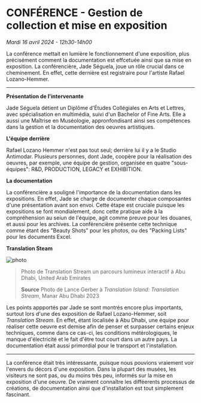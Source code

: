 # CONFÉRENCE - Gestion de collection et mise en exposition
*Mardi 16 avril 2024 - 12h30-14h00*

La conférence mettait en lumière le fonctionnement d'une exposition, plus précisément comment la documentation est effcetuée ainsi que sa mise en exposition. La conférencière, Jade Séguela, joue un rôle crucial dans ce cheminement. En effet, cette dernière est registraire pour l'artiste Rafael Lozano-Hemmer.

--------------------------------------------------

**Présentation de l'intervenante**

Jade Séguela détient un Diplôme d'Études Collégiales en Arts et Lettres, avec spécialisation en multimédia, suivi d'un Bachelor of Fine Arts. Elle a aussi une Maîtrise en Muséologie, appronfondisant ainsi ses compétences dans la gestion et la documentation des oeuvres artistiques.

**L'équipe derrière**

Rafael Lozano Hemmer n'est pas tout seul; derrière lui il y a le Studio Antimodar. Plusieurs personnes, dont Jade, coopère pour la réalisation des oeuvres, par exemple, une équipe de gestion, organisée en quatre "sous-équipes": R&D, PRODUCTION, LEGACY et EXHIBITION. 

**La documentation**

La conférencière a souligné l'importance de la documentation dans les expositions. En effet, Jade se charge de documenter chaque composantes d'une présentation avant son envoi. Cette étape est cruciale puisque les expositions se font mondialement, donc cette pratique aide à la compréhension au seiun de l'équipe, agit comme preuve pour les douanes, et aussi pour les archives. La conférencière présente cette technique comme étant des "Beauty Shots" pour les photos, ou des "Packing Lists" pour les documents Excel.

**Translation Steam**

![photo](media/translation_island.jpg)

> Photo de Translation Stream un parcours lumineux interactif à Abu Dhabi, United Arab Emirates
> 
> **Source** Photo de Lance Gerber à *Translation Island: Translation Stream*, Manar Abu Dhabi 2023

Les points appportés par Jade se sont montrés encore plus importants, surtout lors d'une des exposition de Rafael Lozano-Hemmer, soit *Translation Stream*. En effet, étant localisée à Abu Dhabi, une équipe pour réaliser cette oeuvre est demise afin de penser et surpasser certains enjeux techniques, comme dans ce cas-ci, les conditions métérologiques, le manque d'électricité et le fait d'être tout court dans un autre pays. La documentation était aussi primordial pour le transport et l'installation. 

--------------------------------------------------

La conférence était très intéressante, puisque nous pouvions vraiement voir l'envers du décors d'une exposition. Dans la plupart des musées, les visiteurs ne sont pas, ou du moins très peu, informés sur la mise en exposition d'une oeuvre. De vraiment connaître les difféerents processus de créations, de documentation ainsi que d'installation est tout simplement fascinant.




